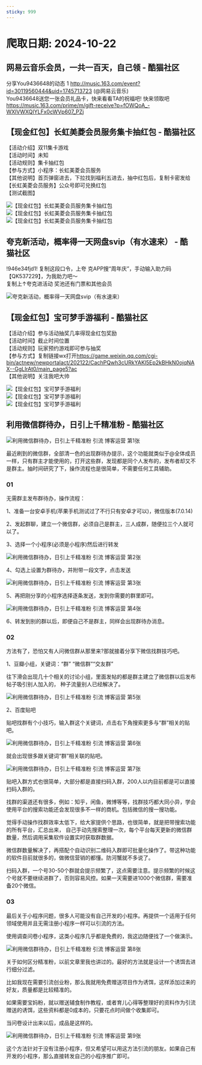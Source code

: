 ```yaml
---
sticky: 999
---
```

# 爬取日期: 2024-10-22
## 网易云音乐会员，一共一百天，自己领 - 酷猫社区
<p>分享You9436648的动态 1 <a href="http://music.163.com/event?id=30119560444&amp;uid=1745713723">http://music.163.com/event?id=30119560444&amp;uid=1745713723</a> (@网易云音乐)
<br>You9436648送您一张会员礼品卡，快来看看TA的祝福吧! 快来领取吧 <a href="https://music.163.com/prime/m/gift-receive?p=fOWQoA_-WXlVWXQIYLFx0cWVp607_PZj">https://music.163.com/prime/m/gift-receive?p=fOWQoA_-WXlVWXQIYLFx0cWVp607_PZj</a></p>


## 【现金红包】长虹美菱会员服务集卡抽红包 - 酷猫社区
<p>【活动介绍】双11集卡游戏
<br>【活动时间】未知
<br>【活动规则】集卡抽红包
<br>【参与方式】小程序：长虹美菱会员服务
<br>【其他说明】首页弹窗进去，下拉找到福利五进去，抽中红包后，复制卡密发给【长虹美菱会员服务】公众号即可兑换红包
<br>【测试截图】 </p>
<div class="el-image"><img src="https://image.smallfawn.work/?url=http://cdn.u1.huluxia.com/g4/M01/76/93/rBAAdmcWiwSAdFp9AALc3WnL78A662.jpg" alt="【现金红包】长虹美菱会员服务集卡抽红包" title="【现金红包】长虹美菱会员服务集卡抽红包" class="el-image__inner el-image__preview" referrerpolicy="no-referrer"></div> 
<div class="el-image"><img src="https://image.smallfawn.work/?url=http://cdn.u1.huluxia.com/g4/M01/76/93/rBAAdmcWiwWAIemoAAG-6_4xejI235.jpg" alt="【现金红包】长虹美菱会员服务集卡抽红包" title="【现金红包】长虹美菱会员服务集卡抽红包" class="el-image__inner el-image__preview" referrerpolicy="no-referrer"></div> 
<div class="el-image"><img src="https://image.smallfawn.work/?url=http://cdn.u1.huluxia.com/g4/M01/76/93/rBAAdmcWiwWAE7xFAAL_6-X1eZQ221.jpg" alt="【现金红包】长虹美菱会员服务集卡抽红包" title="【现金红包】长虹美菱会员服务集卡抽红包" class="el-image__inner el-image__preview" referrerpolicy="no-referrer"></div>

## 夸克新活动，概率得一天网盘svip（有水速来） - 酷猫社区
<p>!946e34fjd1! 复制这段口令，上夸 克APP搜“周年庆”，手动输入助力码【QK537229】，为我助力吧～
<br>复制上↑夸克进活动 奖池还有门票和其他会员
<br> </p>
<div class="el-image"><img src="https://image.smallfawn.work/?url=http://cdn.u1.huluxia.com/g4/M01/76/91/rBAAdmcWgROARMe7AAGAyJ6Qtyo475.jpg" alt="夸克新活动，概率得一天网盘svip（有水速来）" title="夸克新活动，概率得一天网盘svip（有水速来）" class="el-image__inner el-image__preview" referrerpolicy="no-referrer"></div>

## 【现金红包】宝可梦手游福利 - 酷猫社区
<p>【活动介绍】参与活动抽奖几率得现金红包奖励
<br>【活动时间】截止时间位置
<br>【活动规则】玩家预约游戏即可参与抽奖
<br>【参与方式】复制链接wx打开<a href="https://game.weixin.qq.com/cgi-bin/actnew/newportalact/202122/CachPQwh3cURkYAKl5Ep2kBHkN0ojqNAX--GgLlrAt0/main_page5?ac">https://game.weixin.qq.com/cgi-bin/actnew/newportalact/202122/CachPQwh3cURkYAKl5Ep2kBHkN0ojqNAX--GgLlrAt0/main_page5?ac</a>
<br>【其他说明】关注我吧大帅 </p>
<div class="el-image"><img src="https://image.smallfawn.work/?url=http://cdn.u1.huluxia.com/g4/M01/76/8D/rBAAdmcWcf2AIor_AAEbJVC1exI293.jpg" alt="【现金红包】宝可梦手游福利" title="【现金红包】宝可梦手游福利" class="el-image__inner el-image__preview" referrerpolicy="no-referrer"></div> 
<div class="el-image"><img src="https://image.smallfawn.work/?url=http://cdn.u1.huluxia.com/g4/M01/76/8D/rBAAdmcWcf6APxJqAAJkcpD-Ju4797.jpg" alt="【现金红包】宝可梦手游福利" title="【现金红包】宝可梦手游福利" class="el-image__inner el-image__preview" referrerpolicy="no-referrer"></div> 
<div class="el-image"><img src="https://image.smallfawn.work/?url=http://cdn.u1.huluxia.com/g4/M01/76/8D/rBAAdmcWcf-ADv95AAFh_814bHs155.jpg" alt="【现金红包】宝可梦手游福利" title="【现金红包】宝可梦手游福利" class="el-image__inner el-image__preview" referrerpolicy="no-referrer"></div>

## 利用微信群待办，日引上千精准粉 - 酷猫社区
<div class="el-image"><img title="利用微信群待办，日引上千精准粉 引流 博客运营 第1张" src="https://image.smallfawn.work/?url=https://static.xkwo.com/xiaok/47503f9d80744eb79ffa28588f036bdc.jpg" alt="利用微信群待办，日引上千精准粉 引流 博客运营 第1张" class="el-image__inner el-image__preview" referrerpolicy="no-referrer"></div> 
<p>最近刷到的微信群，全部清一色的出现群待办提示，这个功能就类似于@全体成员一样，只有群主才能使用的，打开这些群，发现都是同个人发布的，发布者却又不是群主。抽时间研究了下，操作流程也是很简单，不需要任何工具辅助。</p> 
<h3>01</h3> 
<p>无需群主发布群待办，操作流程：</p> 
<p>1、准备一台安卓手机(苹果手机测试过了不行只有安卓才可以)，微信版本(7.0.14)</p> 
<p>2、发起群聊，建立一个微信群，必须自己是群主，三人成群，随便拉三个人就可以了。</p> 
<p>3、选择一个小程序(必须是小程序)然后进行转发</p> 
<div class="el-image"><img title="利用微信群待办，日引上千精准粉 引流 博客运营 第2张" src="https://image.smallfawn.work/?url=https://static.xkwo.com/xiaok/a647a1c886ac487bbbe0706671c3be7a.jpg" alt="利用微信群待办，日引上千精准粉 引流 博客运营 第2张" class="el-image__inner el-image__preview" referrerpolicy="no-referrer"></div> 
<p>4、勾选上设置为群待办，并附带一段文字，点击发送</p> 
<div class="el-image"><img title="利用微信群待办，日引上千精准粉 引流 博客运营 第3张" src="https://image.smallfawn.work/?url=https://static.xkwo.com/xiaok/d5681ded8bf447d49b964aba3f58de9a.jpg" alt="利用微信群待办，日引上千精准粉 引流 博客运营 第3张" class="el-image__inner el-image__preview" referrerpolicy="no-referrer"></div> 
<p>5、再把刚分享的小程序选择逐条发送，发到你需要的群里即可。</p> 
<div class="el-image"><img title="利用微信群待办，日引上千精准粉 引流 博客运营 第4张" src="https://image.smallfawn.work/?url=https://static.xkwo.com/xiaok/d26114c813e04c2d882f7533d3be5ed1.jpg" alt="利用微信群待办，日引上千精准粉 引流 博客运营 第4张" class="el-image__inner el-image__preview" referrerpolicy="no-referrer"></div> 
<p>6、转发到别的群以后，即便自己不是群主，同样会出现群待办消息。</p> 
<h3>02</h3> 
<p>方法有了，恐怕又有人问微信群从那里来?那就接着分享下微信找群技巧吧。</p> 
<p>1、豆瓣小组，关键词：“群” “微信群”“交友群”</p> 
<p>往下滑会出现几十个相关的讨论小组，里面发帖的都是群主建立了微信群以后发布帖子吸引别人加入的， 种子流量别人已经解决了。</p> 
<p></p><div class="el-image"><img title="利用微信群待办，日引上千精准粉 引流 博客运营 第5张" src="https://image.smallfawn.work/?url=https://static.xkwo.com/xiaok/cf7442ac5fab45dda0116bba66a2dc22.jpg" alt="利用微信群待办，日引上千精准粉 引流 博客运营 第5张" class="el-image__inner el-image__preview" referrerpolicy="no-referrer"></div><p></p> 
<p>2、百度贴吧</p> 
<p>贴吧找群有个小技巧，输入群这个关键词，点击右下角搜索更多与“群”相关的贴吧。</p> 
<div class="el-image"><img title="利用微信群待办，日引上千精准粉 引流 博客运营 第6张" src="https://image.smallfawn.work/?url=https://static.xkwo.com/xiaok/5406959f262e46e2b6995f5ec80681a4.jpg" alt="利用微信群待办，日引上千精准粉 引流 博客运营 第6张" class="el-image__inner el-image__preview" referrerpolicy="no-referrer"></div> 
<p>就会出现很多跟关键词“群”相关联的贴吧。</p> 
<div class="el-image"><img title="利用微信群待办，日引上千精准粉 引流 博客运营 第7张" src="https://image.smallfawn.work/?url=https://static.xkwo.com/xiaok/ccc1445fd40e4e66820afb7838915f7b.jpg" alt="利用微信群待办，日引上千精准粉 引流 博客运营 第7张" class="el-image__inner el-image__preview" referrerpolicy="no-referrer"></div> 
<p>贴吧入群方式也很简单，大部分都是直接扫码入群，200人以内目前都是可以直接扫码入群的。</p> 
<p>找群的渠道还有很多，例如：知乎，闲鱼，微博等等，找群技巧都大同小异，学会使用平台的搜索功能还会发现很多不一样的商机。包括微信的搜一搜功能。</p> 
<p>觉得手动操作找群效率太低下，给大家提供个思路，也很简单，就是把带搜索功能的所有平台，汇总出来， 自己手动先搜索整理一次，每个平台每天更新的微信群数量，然后调用采集软件设置实时获取群数据。</p> 
<p>微信群数量解决了，再搭配个自动识别二维码入群即可批量化操作了。带这种功能的软件目前就很多的，做微信营销的都懂。防河蟹就不多说了。</p> 
<p>扫码入群，一个号30-50个群就会提示频繁了，这点需要注意。提示频繁的时候这个号就不要继续进群了，否则容易风控。如果一天需要进1000个微信群，需要准备20个微信。</p> 
<h3>03</h3> 
<p>最后关于小程序问题，很多人可能没有自己开发的小程序。再提供一个适用于任何领域使用并且无需注册小程序一样可以引流的方法。</p> 
<p>使用调查问卷小程序，这类小程序几乎都是免费的，我这边随便找了一个做演示。</p> 
<div class="el-image"><img title="利用微信群待办，日引上千精准粉 引流 博客运营 第8张" src="https://image.smallfawn.work/?url=https://static.xkwo.com/xiaok/b9ba4ce086d04511a6145cda7e5fb14d.jpg" alt="利用微信群待办，日引上千精准粉 引流 博客运营 第8张" class="el-image__inner el-image__preview" referrerpolicy="no-referrer"></div> 
<p>关于如何区分精准粉，以前文章里我也讲过的。最好的方法就是设计一个诱饵去进行细分过滤。</p> 
<p>比如我现在需要引流创业粉，那么我就用免费赠送项目作为诱饵，这样添加过来的好友，质量都是比较精准的。</p> 
<p>如果需要宝妈粉，就以赠送辅食制作教程，或者育儿心得等整理好的资料作为引流赠送的诱饵，这些资料都是0成本的，只要花点时间做个收集即可。</p> 
<p>当问卷设计出来以后，成品是这样的。</p> 
<div class="el-image"><img title="利用微信群待办，日引上千精准粉 引流 博客运营 第9张" src="https://image.smallfawn.work/?url=https://static.xkwo.com/xiaok/06ed34062a8b4db59563933eb92d2430.jpg" alt="利用微信群待办，日引上千精准粉 引流 博客运营 第9张" class="el-image__inner el-image__preview" referrerpolicy="no-referrer"></div> 
<p>这个方法针对于没有注册小程序，但又希望可以用这方法引流的朋友。如果自己有开发的小程序，那么直接转发自己的小程序推广即可。</p>

